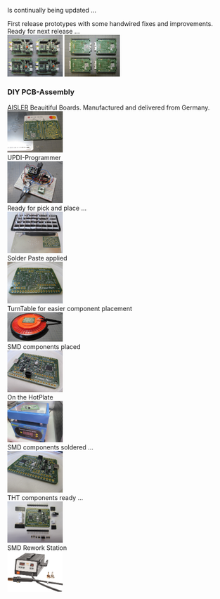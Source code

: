 Is continually being updated ...  

First release prototypes with some handwired fixes and improvements. Ready for next release ...  
<img src="../Images/IMG_3747_20.jpg" alt="Frontside" width="25%">  <img src="../Images/IMG_3750_20.jpg" alt="Backside" width="25%">  

### DIY PCB-Assembly

[AISLER](https://aisler.net/) Beauitiful Boards. Manufactured and delivered from Germany.  
<img src="../Images/IMG_3774_20.jpg" alt="AISLER" width="25%">  
UPDI-Programmer  
<img src="../Images/IMG_3770_20.jpg" alt="UPDI" width="25%">  
Ready for pick and place ...  
<img src="../Images/IMG_3608_20.jpg" alt="Pick & Place" width="25%">  
Solder Paste applied  
<img src="../Images/IMG_3610_20.jpg" alt="Solder Paste" width="25%">   
TurnTable for easier component placement   
<img src="../Images/IMG_3777_20.jpg" alt="TurnTable" width="25%">  
SMD components placed  
<img src="../Images/IMG_3611_20.jpg" alt="Placed" width="25%">  
On the HotPlate  
<img src="../Images/IMG_3621_20.jpg" alt="HotPlate" width="25%">  
SMD components soldered ...  
<img src="../Images/IMG_3614_20.jpg" alt="Soldered" width="25%">  
THT components ready ...  
<img src="../Images/IMG_3619_20.jpg" alt="THT" width="25%">  
SMD Rework Station  
<img src="../Images/SMD_Rework_Station.jpg" alt="HotAir" width="25%">  
